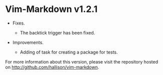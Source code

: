 Vim-Markdown v1.2.1
===================

* Fixes.
  * The backtick trigger has been fixed.

* Improvements.
  * Adding of task for creating a package for tests.

For more information about this version, please visit the repository hosted
on <http://github.com/hallison/vim-markdown>.


